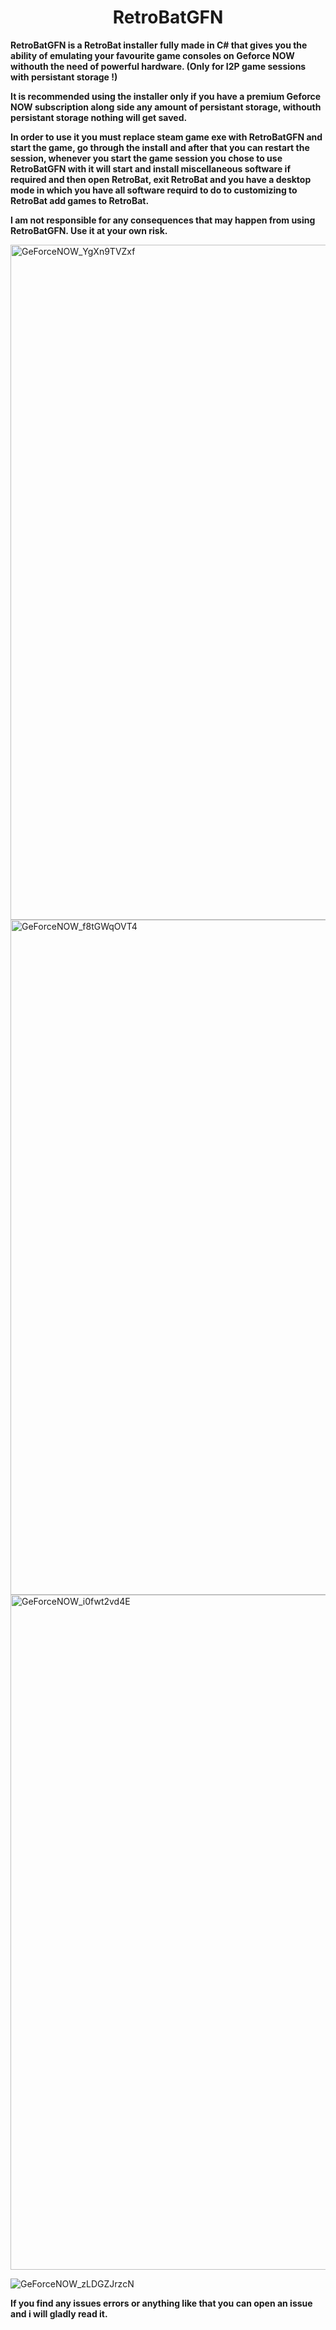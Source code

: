 <H1 align="center">RetroBatGFN</H1>

**RetroBatGFN is a RetroBat installer fully made in C# that gives you the ability of emulating your favourite game consoles on Geforce NOW withouth the need of powerful hardware. (Only for I2P game sessions with persistant storage !)**

**It is recommended using the installer only if you have a premium Geforce NOW subscription along side any amount of persistant storage, withouth persistant storage nothing will get saved.**

**In order to use it you must replace steam game exe with RetroBatGFN and start the game, go through the install and after that you can restart the session, whenever you start the game session you chose to use RetroBatGFN with it will start and install miscellaneous software if required and then open RetroBat, exit RetroBat and you have a desktop mode in which you have all software requird to do to customizing to RetroBat add games to RetroBat.**

**I am not responsible for any consequences that may happen from using RetroBatGFN. Use it at your own risk.**

<img width="1920" height="1080" alt="GeForceNOW_YgXn9TVZxf" src="https://github.com/user-attachments/assets/2769fba7-fb9e-4b37-aec6-a0e0dac78f5f" />

<img width="1920" height="1080" alt="GeForceNOW_f8tGWqOVT4" src="https://github.com/user-attachments/assets/9c58c068-4dab-498d-8844-08946c772b5b" />

<img width="1920" height="1080" alt="GeForceNOW_i0fwt2vd4E" src="https://github.com/user-attachments/assets/3ac49e84-e730-4d5f-b8c3-e198d9eda64b" />

![GeForceNOW_zLDGZJrzcN](https://github.com/user-attachments/assets/4fcfe8df-05dd-4c0f-8e64-442c56cbec5b)

**If you find any issues errors or anything like that you can open an issue and i will gladly read it.**

